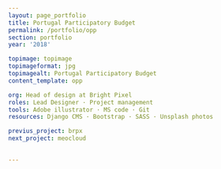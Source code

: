 ```yaml
---
layout: page_portfolio
title: Portugal Participatory Budget
permalink: /portfolio/opp
section: portfolio
year: '2018'

topimage: topimage
topimageformat: jpg
topimagealt: Portugal Participatory Budget
content_template: opp

org: Head of design at Bright Pixel
roles: Lead Designer · Project management 
tools: Adobe illustrator · MS code · Git
resources: Django CMS · Bootstrap · SASS · Unsplash photos

previus_project: brpx
next_project: meocloud

  
---
```



